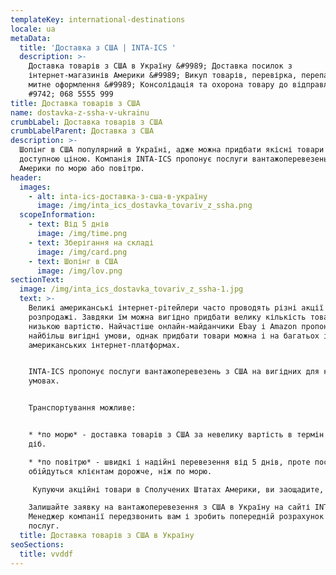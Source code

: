 ```yaml
---
templateKey: international-destinations
locale: ua
metaData:
  title: 'Доставка з США | INTA-ICS '
  description: >-
    Доставка товарів з США в Україну &#9989; Доставка посилок з
    інтернет-магазинів Америки &#9989; Викуп товарів, перевірка, перепакування,
    митне оформлення &#9989; Консолідація та охорона товару до відправлення &
    #9742; 068 5555 999
title: Доставка товарів з США
name: dostavka-z-ssha-v-ukrainu
crumbLabel: Доставка товарів з США
crumbLabelParent: Доставка з США
description: >-
  Шопінг в США популярний в Україні, адже можна придбати якісні товари за
  доступною ціною. Компанія INTA-ICS пропонує послуги вантажоперевезень з
  Америки по морю або повітрю.
header:
  images:
    - alt: inta-ics-доставка-з-сша-в-україну
      image: /img/inta_ics_dostavka_tovariv_z_ssha.png
  scopeInformation:
    - text: Від 5 днів
      image: /img/time.png
    - text: Зберігання на складі
      image: /img/card.png
    - text: Шопінг в США
      image: /img/lov.png
sectionText:
  image: /img/inta_ics_dostavka_tovariv_z_ssha-1.jpg
  text: >-
    Великі американські інтернет-рітейлери часто проводять різні акції і
    розпродажі. Завдяки їм можна вигідно придбати велику кількість товарів за
    низькою вартістю. Найчастіше онлайн-майданчики Ebay і Amazon пропонують
    найбільш вигідні умови, однак придбати товари можна і на багатьох інших
    американських інтернет-платформах. 


    INTA-ICS пропонує послуги вантажоперевезень з США на вигідних для клієнтів
    умовах. 


    Транспортування можливе: 


    * *по морю* - доставка товарів з США за невелику вартість в термін від 35
    діб. 

    * *по повітрю* - швидкі і надійні перевезення від 5 днів, проте послуги
    обійдуться клієнтам дорожче, ніж по морю.

     Купуючи акційні товари в Сполучених Штатах Америки, ви заощадите, отримавши при цьому оригінальну продукцію високої якості, аналоги якої не завжди можна знайти на українському ринку. 

    Залишайте заявку на вантажоперевезення з США в Україну на сайті INTA-ICS.
    Менеджер компанії передзвонить вам і зробить попередній розрахунок вартості
    послуг.
  title: Доставка товарів з США в Україну
seoSections:
  title: vvddf
---
```

